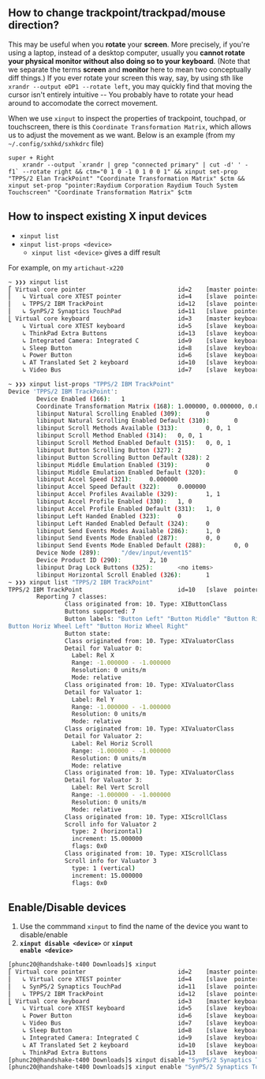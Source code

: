 ## How to change trackpoint/trackpad/mouse direction?
This may be useful when you <b>rotate</b> your <b>screen</b>. More precisely, if you're using a laptop, instead of a desktop
computer, usually you **cannot rotate your physical monitor without also doing so to your keyboard**. (Note that we separate
the terms **screen** and **monitor** here to mean two conceptually diff things.) If you ever rotate your screen this way, say,
by using sth like `xrandr --output eDP1 --rotate left`, you may quickly find that moving the cursor isn't entirely intuitive --
You probably have to rotate your head around to accomodate the correct movement.

When we use `xinput` to inspect the properties of trackpoint, touchpad, or touchscreen, there is this `Coordinate Transformation Matrix`, which allows us to adjust the movement as we want. Below is an example (from my `~/.config/sxhkd/sxhkdrc` file)
```
super + Right
    xrandr --output `xrandr | grep "connected primary" | cut -d' ' -f1` --rotate right && ctm="0 1 0 -1 0 1 0 0 1" && xinput set-prop "TPPS/2 Elan TrackPoint" "Coordinate Transformation Matrix" $ctm && xinput set-prop "pointer:Raydium Corporation Raydium Touch System Touchscreen" "Coordinate Transformation Matrix" $ctm
```


## How to inspect existing X input devices
- <code>xinput list</code>
- <code>xinput list-props \<device\></code>
  - `xinput list <device>` gives a diff result

For example, on my <code>artichaut-x220</code>
```bash
~ ❯❯❯ xinput list
⎡ Virtual core pointer                          id=2    [master pointer  (3)]
⎜   ↳ Virtual core XTEST pointer                id=4    [slave  pointer  (2)]
⎜   ↳ TPPS/2 IBM TrackPoint                     id=12   [slave  pointer  (2)]
⎜   ↳ SynPS/2 Synaptics TouchPad                id=11   [slave  pointer  (2)]
⎣ Virtual core keyboard                         id=3    [master keyboard (2)]
    ↳ Virtual core XTEST keyboard               id=5    [slave  keyboard (3)]
    ↳ ThinkPad Extra Buttons                    id=13   [slave  keyboard (3)]
    ↳ Integrated Camera: Integrated C           id=9    [slave  keyboard (3)]
    ↳ Sleep Button                              id=8    [slave  keyboard (3)]
    ↳ Power Button                              id=6    [slave  keyboard (3)]
    ↳ AT Translated Set 2 keyboard              id=10   [slave  keyboard (3)]
    ↳ Video Bus                                 id=7    [slave  keyboard (3)]

~ ❯❯❯ xinput list-props "TPPS/2 IBM TrackPoint"
Device 'TPPS/2 IBM TrackPoint':
        Device Enabled (166):   1
        Coordinate Transformation Matrix (168): 1.000000, 0.000000, 0.000000, 0.000000, 1.000000, 0.000000, 0.000000, 0.000000, 1.000000
        libinput Natural Scrolling Enabled (309):       0
        libinput Natural Scrolling Enabled Default (310):       0
        libinput Scroll Methods Available (313):        0, 0, 1
        libinput Scroll Method Enabled (314):   0, 0, 1
        libinput Scroll Method Enabled Default (315):   0, 0, 1
        libinput Button Scrolling Button (327): 2
        libinput Button Scrolling Button Default (328): 2
        libinput Middle Emulation Enabled (319):        0
        libinput Middle Emulation Enabled Default (320):        0
        libinput Accel Speed (321):     0.000000
        libinput Accel Speed Default (322):     0.000000
        libinput Accel Profiles Available (329):        1, 1
        libinput Accel Profile Enabled (330):   1, 0
        libinput Accel Profile Enabled Default (331):   1, 0
        libinput Left Handed Enabled (323):     0
        libinput Left Handed Enabled Default (324):     0
        libinput Send Events Modes Available (286):     1, 0
        libinput Send Events Mode Enabled (287):        0, 0
        libinput Send Events Mode Enabled Default (288):        0, 0
        Device Node (289):      "/dev/input/event15"
        Device Product ID (290):        2, 10
        libinput Drag Lock Buttons (325):       <no items>
        libinput Horizontal Scroll Enabled (326):       1
~ ❯❯❯ xinput list "TPPS/2 IBM TrackPoint"
TPPS/2 IBM TrackPoint                           id=10   [slave  pointer  (2)]
        Reporting 7 classes:
                Class originated from: 10. Type: XIButtonClass
                Buttons supported: 7
                Button labels: "Button Left" "Button Middle" "Button Right" "Button Wheel Up" "Button Wheel Down" "
Button Horiz Wheel Left" "Button Horiz Wheel Right"
                Button state:
                Class originated from: 10. Type: XIValuatorClass
                Detail for Valuator 0:
                  Label: Rel X
                  Range: -1.000000 - -1.000000
                  Resolution: 0 units/m
                  Mode: relative
                Class originated from: 10. Type: XIValuatorClass
                Detail for Valuator 1:
                  Label: Rel Y
                  Range: -1.000000 - -1.000000
                  Resolution: 0 units/m
                  Mode: relative
                Class originated from: 10. Type: XIValuatorClass
                Detail for Valuator 2:
                  Label: Rel Horiz Scroll
                  Range: -1.000000 - -1.000000
                  Resolution: 0 units/m
                  Mode: relative
                Class originated from: 10. Type: XIValuatorClass
                Detail for Valuator 3:
                  Label: Rel Vert Scroll
                  Range: -1.000000 - -1.000000
                  Resolution: 0 units/m
                  Mode: relative
                Class originated from: 10. Type: XIScrollClass
                Scroll info for Valuator 2
                  type: 2 (horizontal)
                  increment: 15.000000
                  flags: 0x0
                Class originated from: 10. Type: XIScrollClass
                Scroll info for Valuator 3
                  type: 1 (vertical)
                  increment: 15.000000
                  flags: 0x0
```


## Enable/Disable devices
01. Use the commmand <code>xinput</code> to find the name of the device you want to disable/enable
02. <code><b>xinput disable \<device\></b></code> or <code><b>xinput enable \<device\></b></code>
```bash
[phunc20@handshake-t400 Downloads]$ xinput
⎡ Virtual core pointer                          id=2    [master pointer  (3)]
⎜   ↳ Virtual core XTEST pointer                id=4    [slave  pointer  (2)]
⎜   ↳ SynPS/2 Synaptics TouchPad                id=11   [slave  pointer  (2)]
⎜   ↳ TPPS/2 IBM TrackPoint                     id=12   [slave  pointer  (2)]
⎣ Virtual core keyboard                         id=3    [master keyboard (2)]
    ↳ Virtual core XTEST keyboard               id=5    [slave  keyboard (3)]
    ↳ Power Button                              id=6    [slave  keyboard (3)]
    ↳ Video Bus                                 id=7    [slave  keyboard (3)]
    ↳ Sleep Button                              id=8    [slave  keyboard (3)]
    ↳ Integrated Camera: Integrated C           id=9    [slave  keyboard (3)]
    ↳ AT Translated Set 2 keyboard              id=10   [slave  keyboard (3)]
    ↳ ThinkPad Extra Buttons                    id=13   [slave  keyboard (3)]
[phunc20@handshake-t400 Downloads]$ xinput disable "SynPS/2 Synaptics TouchPad"
[phunc20@handshake-t400 Downloads]$ xinput enable "SynPS/2 Synaptics TouchPad"
```




